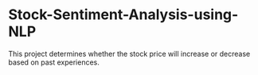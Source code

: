 # Stock-Sentiment-Analysis-using-NLP
This project determines whether the stock price will increase or decrease based on past experiences. 
